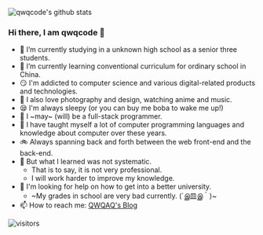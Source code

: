 ![qwqcode's github stats](https://github-readme-stats.vercel.app/api?username=qwqcode&theme=tokyonight)

### Hi there, I am qwqcode 👋

- 🔭 I’m currently studying in a unknown high school as a senior three students.
- 🌱 I’m currently learning conventional curriculum for ordinary school in China.
- 😏 I'm addicted to computer science and various digital-related products and technologies.
- 🥰 I also love photography and design, watching anime and music.
- 😪 I'm always sleepy (or you can buy me boba to wake me up!)
- 🥪 I ~may~ (will) be a full-stack programmer.
- 👀 I have taught myself a lot of computer programming languages and knowledge about computer over these years.
- 🚲 Always spanning back and forth between the web front-end and the back-end.
- 🌚 But what I learned was not systematic.
  - That is to say, it is not very professional.
  - I will work harder to improve my knowledge.
- 🤔 I'm looking for help on how to get into a better university.
  - ~My grades in school are very bad currently. (´இ皿இ｀)~
- 📫 How to reach me: [QWQAQ's Blog](https://qwqaq.com)

 ![visitors](https://visitor-badge.laobi.icu/badge?page_id=qwqcode.visitor-badge)
